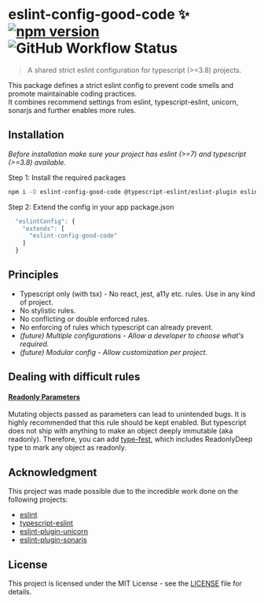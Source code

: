 # eslint-config-good-code ✨ [![npm version](https://img.shields.io/npm/v/eslint-config-good-code?logo=npm)](https://www.npmjs.com/package/eslint-config-good-code) ![GitHub Workflow Status](https://img.shields.io/github/workflow/status/anantoghosh/eslint-config-good-code/Node.js%20CI?label=Tests&logo=github)

> A shared strict eslint configuration for typescript (>=3.8) projects.

This package defines a strict eslint config to prevent code smells and promote maintainable coding practices.  
It combines recommend settings from eslint, typescript-eslint, unicorn, sonarjs and further enables more rules.

## Installation

_Before installation make sure your project has eslint (>=7) and typescript (>=3.8) available._

Step 1: Install the required packages

```sh
npm i -D eslint-config-good-code @typescript-eslint/eslint-plugin eslint-plugin-sonarjs eslint-plugin-unicorn
```

Step 2: Extend the config in your app package.json

```js
  "eslintConfig": {
    "extends": [
      "eslint-config-good-code"
    ]
  }
```

## Principles

- Typescript only (with tsx) - No react, jest, a11y etc. rules. Use in any kind of project.
- No stylistic rules.
- No conflicting or double enforced rules.
- No enforcing of rules which typescript can already prevent.
- _(future) Multiple configurations - Allow a developer to choose what's required._
- _(future) Modular config - Allow customization per project._

## Dealing with difficult rules

#### [Readonly Parameters](https://github.com/typescript-eslint/typescript-eslint/blob/master/packages/eslint-plugin/docs/rules/prefer-readonly-parameter-types.md)

Mutating objects passed as parameters can lead to unintended bugs. It is highly recommended that this rule should be kept enabled.
But typescript does not ship with anything to make an object deeply immutable (aka readonly). Therefore, you can add [type-fest](https://github.com/sindresorhus/type-fest), which includes ReadonlyDeep type to mark any object as readonly.

## Acknowledgment

This project was made possible due to the incredible work done on the following projects:

- [eslint](https://eslint.org/)
- [typescript-eslint](https://github.com/typescript-eslint/typescript-eslint)
- [eslint-plugin-unicorn](https://github.com/sindresorhus/eslint-plugin-unicorn)
- [eslint-plugin-sonarjs](https://github.com/SonarSource/eslint-plugin-sonarjs)

## License

This project is licensed under the MIT License - see the [LICENSE](LICENSE) file for details.
